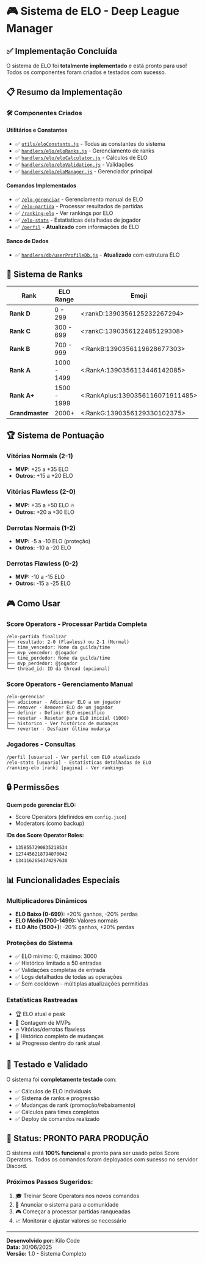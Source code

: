 # 🎮 Sistema de ELO - Deep League Manager

## ✅ Implementação Concluída

O sistema de ELO foi **totalmente implementado** e está pronto para uso! Todos os componentes foram criados e testados com sucesso.

## 📋 Resumo da Implementação

### 🛠️ Componentes Criados

#### **Utilitários e Constantes**
- ✅ [`utils/eloConstants.js`](utils/eloConstants.js) - Todas as constantes do sistema
- ✅ [`handlers/elo/eloRanks.js`](handlers/elo/eloRanks.js) - Gerenciamento de ranks
- ✅ [`handlers/elo/eloCalculator.js`](handlers/elo/eloCalculator.js) - Cálculos de ELO
- ✅ [`handlers/elo/eloValidation.js`](handlers/elo/eloValidation.js) - Validações
- ✅ [`handlers/elo/eloManager.js`](handlers/elo/eloManager.js) - Gerenciador principal

#### **Comandos Implementados**
- ✅ [`/elo-gerenciar`](commands/elo-gerenciar.js) - Gerenciamento manual de ELO
- ✅ [`/elo-partida`](commands/elo-partida.js) - Processar resultados de partidas
- ✅ [`/ranking-elo`](commands/ranking-elo.js) - Ver rankings por ELO
- ✅ [`/elo-stats`](commands/elo-stats.js) - Estatísticas detalhadas de jogador
- ✅ [`/perfil`](commands/perfil.js) - **Atualizado** com informações de ELO

#### **Banco de Dados**
- ✅ [`handlers/db/userProfileDb.js`](handlers/db/userProfileDb.js) - **Atualizado** com estrutura ELO

## 🎯 Sistema de Ranks

| Rank | ELO Range | Emoji | Cor |
|------|-----------|--------|-----|
| **Rank D** | 0 - 299 | <:rankD:1390356125232267294> | Marrom |
| **Rank C** | 300 - 699 | <:rankC:1390356122485129308> | Bronze |
| **Rank B** | 700 - 999 | <:RankB:1390356119628677303> | Prata |
| **Rank A** | 1000 - 1499 | <:RankA:1390356113446142085> | Ouro |
| **Rank A+** | 1500 - 1999 | <:RankAplus:1390356116071911485> | Platina |
| **Grandmaster** | 2000+ | <:RankG:1390356129330102375> | Rosa |

## 🏆 Sistema de Pontuação

### **Vitórias Normais (2-1)**
- **MVP:** +25 a +35 ELO
- **Outros:** +15 a +20 ELO

### **Vitórias Flawless (2-0)**
- **MVP:** +35 a +50 ELO 🔥
- **Outros:** +20 a +30 ELO

### **Derrotas Normais (1-2)**
- **MVP:** -5 a -10 ELO (proteção)
- **Outros:** -10 a -20 ELO

### **Derrotas Flawless (0-2)**
- **MVP:** -10 a -15 ELO
- **Outros:** -15 a -25 ELO

## 🎮 Como Usar

### **Score Operators - Processar Partida Completa**
```
/elo-partida finalizar
├── resultado: 2-0 (Flawless) ou 2-1 (Normal)
├── time_vencedor: Nome da guilda/time
├── mvp_vencedor: @jogador
├── time_perdedor: Nome da guilda/time  
├── mvp_perdedor: @jogador
└── thread_id: ID da thread (opcional)
```

### **Score Operators - Gerenciamento Manual**
```
/elo-gerenciar
├── adicionar - Adicionar ELO a um jogador
├── remover - Remover ELO de um jogador
├── definir - Definir ELO específico
├── resetar - Resetar para ELO inicial (1000)
├── historico - Ver histórico de mudanças
└── reverter - Desfazer última mudança
```

### **Jogadores - Consultas**
```
/perfil [usuario] - Ver perfil com ELO atualizado
/elo-stats [usuario] - Estatísticas detalhadas de ELO
/ranking-elo [rank] [pagina] - Ver rankings
```

## 🔒 Permissões

**Quem pode gerenciar ELO:**
- Score Operators (definidos em `config.json`)
- Moderators (como backup)

**IDs dos Score Operator Roles:**
- `1358557290835218534`
- `1274456218794070042` 
- `1341162654374297630`

## 📊 Funcionalidades Especiais

### **Multiplicadores Dinâmicos**
- **ELO Baixo (0-699):** +20% ganhos, -20% perdas
- **ELO Médio (700-1499):** Valores normais
- **ELO Alto (1500+):** -20% ganhos, +20% perdas

### **Proteções do Sistema**
- ✅ ELO mínimo: 0, máximo: 3000
- ✅ Histórico limitado a 50 entradas
- ✅ Validações completas de entrada
- ✅ Logs detalhados de todas as operações
- ✅ Sem cooldown - múltiplas atualizações permitidas

### **Estatísticas Rastreadas**
- 🏆 ELO atual e peak
- 👑 Contagem de MVPs
- 🔥 Vitórias/derrotas flawless
- 📜 Histórico completo de mudanças
- 📊 Progresso dentro do rank atual

## 🧪 Testado e Validado

O sistema foi **completamente testado** com:
- ✅ Cálculos de ELO individuais
- ✅ Sistema de ranks e progressão
- ✅ Mudanças de rank (promoção/rebaixamento)
- ✅ Cálculos para times completos
- ✅ Deploy de comandos realizado

## 🚀 Status: PRONTO PARA PRODUÇÃO

O sistema está **100% funcional** e pronto para ser usado pelos Score Operators. Todos os comandos foram deployados com sucesso no servidor Discord.

### **Próximos Passos Sugeridos:**
1. 🎓 Treinar Score Operators nos novos comandos
2. 📢 Anunciar o sistema para a comunidade
3. 🎮 Começar a processar partidas ranqueadas
4. 📈 Monitorar e ajustar valores se necessário

---

**Desenvolvido por:** Kilo Code  
**Data:** 30/06/2025  
**Versão:** 1.0 - Sistema Completo
